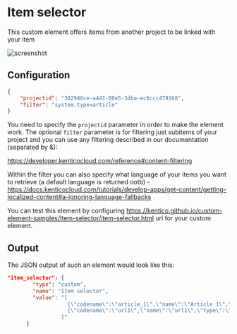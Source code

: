 # Item selector

This custom element offers items from another project to be linked with your item

![screenshot](https://amend.cz/item-selector.png)

## Configuration

```json
{
    "projectid": "302946ce-a441-00e5-3dba-ec6ccc479168",
    "filter": "system.type=article"
}
```

You need to specify the `projectid` parameter in order to make the element work. The optional `filter` parameter is for filtering just subitems of your project and you can use any filtering described in our documentation (separated by &):

https://developer.kenticocloud.com/reference#content-filtering

Within the filter you can also specify what language of your items you want to retrieve (a default language is returned ootb) - https://docs.kenticocloud.com/tutorials/develop-apps/get-content/getting-localized-content#a-ignoring-language-fallbacks

You can test this element by configuring https://kentico.github.io/custom-element-samples/Item-selector/item-selector.html url for your custom element.

## Output

The JSON output of such an element would look like this:

```json
"item_selector": {
        "type": "custom",
        "name": "item selector",
        "value": "[
                   {\"codename\":\"article_1\",\"name\":\"Article 1\",\"type\":\"article\"},
                   {\"codename\":\"url1\",\"name\":\"url1\",\"type\":\"video_item__url_\"}
                 ]"
      }
```
